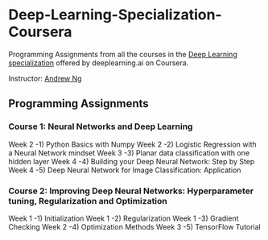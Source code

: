 # Deep-Learning-Specialization-Coursera
Programming Assignments from all the courses in the [Deep Learning specialization](https://www.coursera.org/specializations/deep-learning) offered by deeplearning.ai on Coursera.

Instructor: [Andrew Ng](http://www.andrewng.org/)

## Programming Assignments

### Course 1: Neural Networks and Deep Learning
Week 2 -1) Python Basics with Numpy
Week 2 -2) Logistic Regression with a Neural Network mindset
Week 3 -3) Planar data classification with one hidden layer
Week 4 -4) Building your Deep Neural Network: Step by Step
Week 4 -5) Deep Neural Network for Image Classification: Application

### Course 2: Improving Deep Neural Networks: Hyperparameter tuning, Regularization and Optimization
Week 1 -1) Initialization
Week 1 -2) Regularization
Week 1 -3) Gradient Checking
Week 2 -4) Optimization Methods
Week 3 -5) TensorFlow Tutorial
